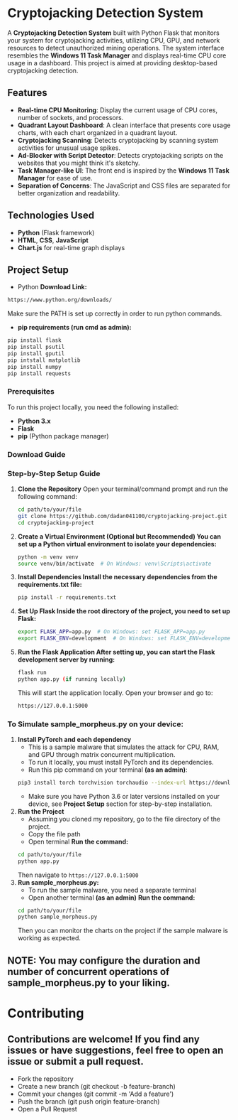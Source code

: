 # Cryptojacking Detection System

A **Cryptojacking Detection System** built with Python Flask that monitors your system for cryptojacking activities, utilizing CPU, GPU, and network resources to detect unauthorized mining operations. The system interface resembles the **Windows 11 Task Manager** and displays real-time CPU core usage in a dashboard. This project is aimed at providing desktop-based cryptojacking detection.

## Features
- **Real-time CPU Monitoring**: Display the current usage of CPU cores, number of sockets, and processors.
- **Quadrant Layout Dashboard**: A clean interface that presents core usage charts, with each chart organized in a quadrant layout.
- **Cryptojacking Scanning**: Detects cryptojacking by scanning system activities for unusual usage spikes.
- **Ad-Blocker with Script Detector**: Detects cryptojacking scripts on the websites that you might think it's sketchy.
- **Task Manager-like UI**: The front end is inspired by the **Windows 11 Task Manager** for ease of use.
- **Separation of Concerns**: The JavaScript and CSS files are separated for better organization and readability.

## Technologies Used
- **Python** (Flask framework)
- **HTML**, **CSS**, **JavaScript** 
- **Chart.js** for real-time graph displays

## Project Setup
- Python
**Download Link:**
```bash
https://www.python.org/downloads/
```
Make sure the PATH is set up correctly in order to run python commands.
- **pip requirements (run cmd as admin):**
```bash
pip install flask
pip install psutil
pip install gputil
pip intstall matplotlib
pip install numpy
pip install requests
```

### Prerequisites
To run this project locally, you need the following installed:
- **Python 3.x**
- **Flask**
- **pip** (Python package manager)

### Download Guide


### Step-by-Step Setup Guide

1. **Clone the Repository**
   Open your terminal/command prompt and run the following command:
   ```bash
   cd path/to/your/file
   git clone https://github.com/dadan041100/cryptojacking-project.git
   cd cryptojacking-project
   ```
2. **Create a Virtual Environment (Optional but Recommended) You can set up a Python virtual environment to isolate your dependencies:**
   ```bash
   python -m venv venv
   source venv/bin/activate  # On Windows: venv\Scripts\activate
   ```
3. **Install Dependencies Install the necessary dependencies from the requirements.txt file:**
   ```bash
   pip install -r requirements.txt
   ```
4. **Set Up Flask Inside the root directory of the project, you need to set up Flask:**
   ```bash
   export FLASK_APP=app.py  # On Windows: set FLASK_APP=app.py
   export FLASK_ENV=development  # On Windows: set FLASK_ENV=development
   ```
5. **Run the Flask Application After setting up, you can start the Flask development server by running:**
   ```bash
   flask run
   python app.py (if running locally)
   ```
   This will start the application locally. Open your browser and go to:
   ```bash
   https://127.0.0.1:5000
   ```
### To Simulate sample_morpheus.py on your device: 
1. **Install PyTorch and each dependency**
   - This is a sample malware that simulates the attack for CPU, RAM, and GPU through matrix concurrent multiplication.
   - To run it locally, you must install PyTorch and its dependencies.
   - Run this pip command on your terminal **(as an admin)**:
   ```bash
   pip3 install torch torchvision torchaudio --index-url https://download.pytorch.org/whl/cu118
   ```
   - Make sure you have Python 3.6 or later versions installed on your device, see **Project Setup** section for step-by-step installation.
2. **Run the Project**
   - Assuming you cloned my repository, go to the file directory of the project.
   - Copy the file path
   - Open terminal
   **Run the command:**
   ```bash
   cd path/to/your/file
   python app.py
   ```
   Then navigate to ```https://127.0.0.1:5000```
3. **Run sample_morpheus.py:**
   - To run the sample malware, you need a separate terminal
   - Open another terminal **(as an admin)**
   **Run the command:**
   ```bash
   cd path/to/your/file
   python sample_morpheus.py
   ```
   Then you can monitor the charts on the project if the sample malware is working as expected.

## NOTE: You may configure the duration and number of concurrent operations of sample_morpheus.py to your liking. 

# Contributing
## Contributions are welcome! If you find any issues or have suggestions, feel free to open an issue or submit a pull request.

- Fork the repository
- Create a new branch (git checkout -b feature-branch)
- Commit your changes (git commit -m 'Add a feature')
- Push the branch (git push origin feature-branch)
- Open a Pull Request

   
